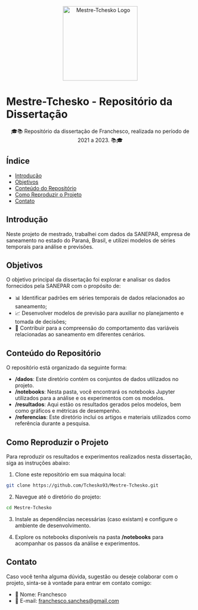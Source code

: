 <!-- Exemplo de README.md com elementos HTML e emojis -->

<div align="center">
  <img alt="Mestre-Tchesko Logo" src="caminho/para/seu/logo.png" width="200px">
</div>

# Mestre-Tchesko - Repositório da Dissertação

<p align="center">🎓📚 Repositório da dissertação de Franchesco, realizada no período de 2021 a 2023. 📚🎓</p>

## Índice
- [Introdução](#introdução)
- [Objetivos](#objetivos)
- [Conteúdo do Repositório](#conteúdo-do-repositório)
- [Como Reproduzir o Projeto](#como-reproduzir-o-projeto)
- [Contato](#contato)

## Introdução
Neste projeto de mestrado, trabalhei com dados da SANEPAR, empresa de saneamento no estado do Paraná, Brasil, e utilizei modelos de séries temporais para análise e previsões.

## Objetivos
O objetivo principal da dissertação foi explorar e analisar os dados fornecidos pela SANEPAR com o propósito de:
- 📊 Identificar padrões em séries temporais de dados relacionados ao saneamento;
- 📈 Desenvolver modelos de previsão para auxiliar no planejamento e tomada de decisões;
- 🧠 Contribuir para a compreensão do comportamento das variáveis relacionadas ao saneamento em diferentes cenários.

## Conteúdo do Repositório
O repositório está organizado da seguinte forma:
- **/dados**: Este diretório contém os conjuntos de dados utilizados no projeto.
- **/notebooks**: Nesta pasta, você encontrará os notebooks Jupyter utilizados para a análise e os experimentos com os modelos.
- **/resultados**: Aqui estão os resultados gerados pelos modelos, bem como gráficos e métricas de desempenho.
- **/referencias**: Este diretório inclui os artigos e materiais utilizados como referência durante a pesquisa.

## Como Reproduzir o Projeto
Para reproduzir os resultados e experimentos realizados nesta dissertação, siga as instruções abaixo:

1. Clone este repositório em sua máquina local:

```bash
git clone https://github.com/Tchesko93/Mestre-Tchesko.git
```

2. Navegue até o diretório do projeto:

```bash
cd Mestre-Tchesko
```

3. Instale as dependências necessárias (caso existam) e configure o ambiente de desenvolvimento.

4. Explore os notebooks disponíveis na pasta **/notebooks** para acompanhar os passos da análise e experimentos.

## Contato
Caso você tenha alguma dúvida, sugestão ou deseje colaborar com o projeto, sinta-se à vontade para entrar em contato comigo:

- 👤 Nome: Franchesco
- 📧 E-mail: franchesco.sanches@gmail.com
```

